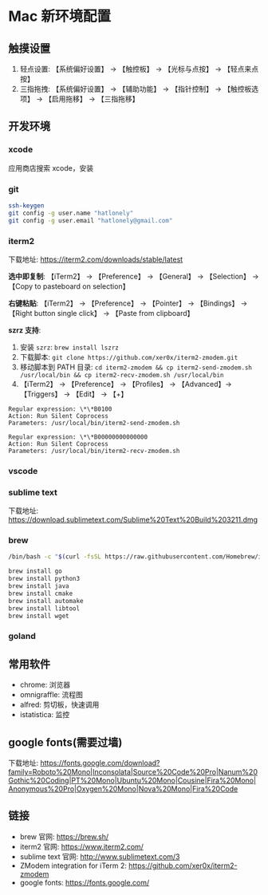 # Mac 新环境配置

## 触摸设置

1. 轻点设置: 【系统偏好设置】 → 【触控板】 → 【光标与点按】 → 【轻点来点按】
2. 三指拖拽: 【系统偏好设置】 → 【辅助功能】 → 【指针控制】 → 【触控板选项】 → 【启用拖移】 → 【三指拖移】

## 开发环境

### xcode

应用商店搜索 xcode，安装

### git

``` sh
ssh-keygen
git config -g user.name "hatlonely"
git config -g user.email "hatlonely@gmail.com"
```

### iterm2

下载地址: <https://iterm2.com/downloads/stable/latest>

**选中即复制**: 【iTerm2】 → 【Preference】 → 【General】 → 【Selection】 → 【Copy to pasteboard on selection】

**右键粘贴**: 【iTerm2】 → 【Preference】 → 【Pointer】 → 【Bindings】 → 【Right button single click】 → 【Paste from clipboard】

**szrz 支持**:

1. 安装 `szrz`: `brew install lszrz`
2. 下载脚本: `git clone https://github.com/xer0x/iterm2-zmodem.git`
3. 移动脚本到 PATH 目录: `cd iterm2-zmodem && cp iterm2-send-zmodem.sh /usr/local/bin && cp iterm2-recv-zmodem.sh /usr/local/bin`
4. 【iTerm2】 → 【Preference】 → 【Profiles】 → 【Advanced】→ 【Triggers】 → 【Edit】 → 【+】

```
Regular expression: \*\*B0100
Action: Run Silent Coprocess
Parameters: /usr/local/bin/iterm2-send-zmodem.sh

Regular expression: \*\*B00000000000000
Action: Run Silent Coprocess
Parameters: /usr/local/bin/iterm2-recv-zmodem.sh
```

### vscode

### sublime text

下载地址: <https://download.sublimetext.com/Sublime%20Text%20Build%203211.dmg>

### brew

``` sh
/bin/bash -c "$(curl -fsSL https://raw.githubusercontent.com/Homebrew/install/master/install.sh)"

brew install go
brew install python3
brew install java
brew install cmake
brew install automake
brew install libtool
brew install wget
```

### goland


## 常用软件

- chrome: 浏览器
- omnigraffle: 流程图
- alfred: 剪切板，快速调用
- istatistica: 监控

## google fonts(需要过墙)

下载地址: https://fonts.google.com/download?family=Roboto%20Mono|Inconsolata|Source%20Code%20Pro|Nanum%20Gothic%20Coding|PT%20Mono|Ubuntu%20Mono|Cousine|Fira%20Mono|Anonymous%20Pro|Oxygen%20Mono|Nova%20Mono|Fira%20Code


## 链接

- brew 官网: <https://brew.sh/>
- iterm2 官网: <https://www.iterm2.com/>
- sublime text 官网: <http://www.sublimetext.com/3>
- ZModem integration for iTerm 2: <https://github.com/xer0x/iterm2-zmodem>
- google fonts: <https://fonts.google.com/>